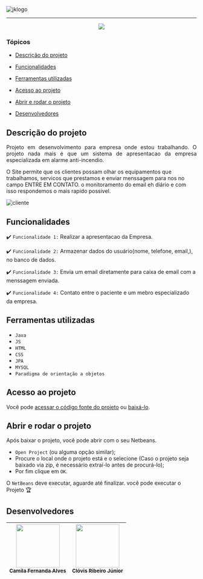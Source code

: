 
![jklogo](https://github.com/ThiagoMoletta/SiteJKProjeto/assets/108143627/ced1177a-aa7a-4f08-be41-a12e05ff7d8f)

<hr>

<p align="center">
 <img src="http://img.shields.io/static/v1?label=STATUS&message=EM%20DESENVOLVIMENTO&color=RED&style=for-the-badge" #vitrinedev/>
</p>

### Tópicos 

- [Descrição do projeto](#descrição-do-projeto)

- [Funcionalidades](#funcionalidades)

- [Ferramentas utilizadas](#ferramentas-utilizadas)

- [Acesso ao projeto](#acesso-ao-projeto)

- [Abrir e rodar o projeto](#abrir-e-rodar-o-projeto)

- [Desenvolvedores](#desenvolvedores)

## Descrição do projeto 

<p align="justify">
 Projeto em desenvolvimento para empresa onde estou trabalhando. O projeto nada mais é que um sistema de apresentacao da empresa especializada em alarme anti-incendio.

O Site permite que os clientes possam olhar os equipamentos que trabalhamos, servicos que prestamos e enviar menssagem para nos no campo ENTRE EM CONTATO. o monitoramento do email eh diário e com isso respondemos o mais rapido possivel.

![cliente](https://github.com/ThiagoMoletta/SiteJKProjeto/assets/108143627/d3cf4dc4-9a8b-43c1-8f22-909a829d9e77)
</p>

## Funcionalidades

:heavy_check_mark: `Funcionalidade 1:` Realizar a apresentacao da Empresa.

:heavy_check_mark: `Funcionalidade 2:` Armazenar dados do usuário(nome, telefone, email,),  no banco de dados.

:heavy_check_mark: `Funcionalidade 3:` Envia um email diretamente para caixa de email com a menssagem enviada.

:heavy_check_mark: `Funcionalidade 4:` Contato entre o paciente e um mebro especializado da empresa.


## Ferramentas utilizadas
- ``Java ``
- ``JS``
- ``HTML``
- ``CSS``
- ``JPA``
- ``MYSQL``
- ``Paradigma de orientação a objetos``

###

## Acesso ao projeto

Você pode [acessar o código fonte do projeto](https://github.com/ThiagoMoletta/SiteJKProjeto) ou [baixá-lo](https://github.com/camilafernanda/GlicoCare/archive/refs/heads/main.zip).

## Abrir e rodar o projeto

Após baixar o projeto, você pode abrir com o seu Netbeans.

- `Open Project` (ou alguma opção similar);
- Procure o local onde o projeto está e o selecione (Caso o projeto seja baixado via zip, é necessário extraí-lo antes de procurá-lo);
- Por fim clique em `OK`.

O `NetBeans` deve executar, aguarde até finalizar. você pode executar o Projeto 🏆 

## Desenvolvedores

| [<img src="https://avatars.githubusercontent.com/u/37356058?v=4" width=115><br><sub>Camila Fernanda Alves</sub>](https://github.com/camilafernanda) |  [<img src="https://avatars.githubusercontent.com/u/38091359?v=4" width=115><br><sub>Clóvis Ribeiro Júnior</sub>](https://github.com/crovim)  |
| :---: | :---: 
